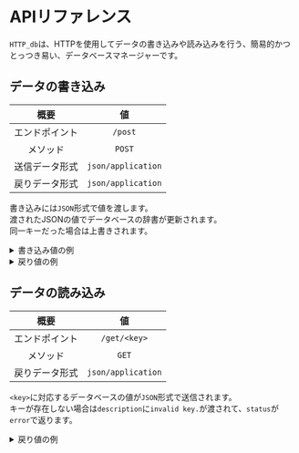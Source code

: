 # APIリファレンス
`HTTP_db`は、HTTPを使用してデータの書き込みや読み込みを行う、簡易的かつとっつき易い、データベースマネージャーです。

## データの書き込み
概要|値
:---:|:---:
エンドポイント|`/post`
メソッド|`POST`
送信データ形式|`json/application`
戻りデータ形式|`json/application`

書き込みには`JSON`形式で値を渡します。  
渡されたJSONの値でデータベースの辞書が更新されます。  
同一キーだった場合は上書きされます。

<details>
<summary>書き込み値の例</summary>

```json
{
    "keyname":"items"
}
```
</details>

<details>
<summary>戻り値の例</summary>

__成功__  
```json
{
    "status":"success"
}
```

__失敗__
```json
{
    "status":"error",
    "description":"エラー内容"
}
```
</details>


## データの読み込み
概要|値
:---:|:---:
エンドポイント|`/get/<key>`
メソッド|`GET`
戻りデータ形式|`json/application`
  
`<key>`に対応するデータベースの値が`JSON`形式で送信されます。  
キーが存在しない場合は`description`に`invalid key.`が渡されて、`status`が`error`で返ります。

<details>
<summary>戻り値の例</summary>

__成功__
```json
{
    "status":"success",
    "value":"{'name':'nattyantv'}"
}
```

__失敗__
```json
{
    "status":"error",
    "description":"エラー内容"
}
```
</details>

